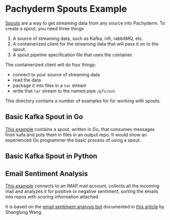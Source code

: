 # Pachyderm Spouts Example

[Spouts](http://docs.pachyderm.com/fundamentals/spouts.md) are a way to get streaming data from any source into Pachyderm.
To create a spout, you need three things

1. A source of streaming data, such as Kafka, nifi, rabbitMQ, etc.
1. A containerized client for the streaming data that will pass it on to the spout.
1. A spout pipeline specification file that uses the container.

The containerized client will do four things:

- connect to your source of streaming data
- read the data
- package it into files in a `tar` stream
- write that `tar` stream to the named pipe `/pfs/out`

This directory contains a number of examples for for working with spouts.

## Basic Kafka Spout in Go

[This example](./kafka/) contains a spout, written in Go, that consumes messages from kafa and puts them in files in an output repo.
It would show an experienced Go programmer the basic process of using a spout.

## Basic Kafka Spout in Python

## Email Sentiment Analysis

[This example](./EmailSentimentAnalysis/) connects to an IMAP mail account, 
collects all the incoming mail and analyzes it for positive or negative sentiment,
sorting the emails into repos with scoring information attached.

It is based on the [email sentiment analysis bot](https://github.com/shanglun/SentimentAnalyzer) documented in [this article](https://www.toptal.com/java/email-sentiment-analysis-bot) by Shanglung Wang.

